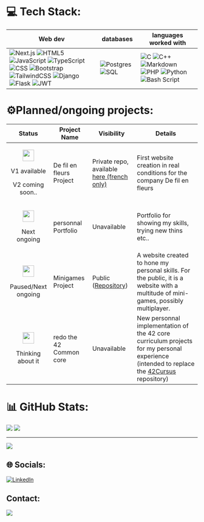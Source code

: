 # 💻 Tech Stack:

| Web dev | databases |languages worked with|
|---------|-----------|---------------------|
|![Next.js](https://img.shields.io/badge/next.js-000000?style=for-the-badge&logo=nextdotjs&logoColor=white) ![HTML5](https://img.shields.io/badge/html5-%23E34F26.svg?style=for-the-badge&logo=html5&logoColor=white) ![JavaScript](https://img.shields.io/badge/javascript-%23323330.svg?style=for-the-badge&logo=javascript&logoColor=%23F7DF1E) ![TypeScript](https://img.shields.io/badge/TypeScript-3178C6?style=for-the-badge&logo=typescript&logoColor=white) ![CSS](https://img.shields.io/badge/CSS3-1572B6?style=for-the-badge&logo=css3&logoColor=white) ![Bootstrap](https://img.shields.io/badge/bootstrap-%238511FA.svg?style=for-the-badge&logo=bootstrap&logoColor=white) ![TailwindCSS](https://img.shields.io/badge/-Tailwind%20CSS-%231a202c?style=for-the-badge&logo=tailwind-css) ![Django](https://img.shields.io/badge/django-%23092E20.svg?style=for-the-badge&logo=django&logoColor=white) ![Flask](https://img.shields.io/badge/flask-%23000.svg?style=for-the-badge&logo=flask&logoColor=white) ![JWT](https://img.shields.io/badge/JWT-black?style=for-the-badge&logo=JSON%20web%20tokens)|![Postgres](https://img.shields.io/badge/postgres-%23316192.svg?style=for-the-badge&logo=postgresql&logoColor=white) ![SQL](https://img.shields.io/badge/SQL-003B57?style=for-the-badge&labelColor=black&logo=sqlite&logoColor=white)|![C](https://img.shields.io/badge/c-%2300599C.svg?style=for-the-badge&logo=c&logoColor=white) ![C++](https://img.shields.io/badge/c++-%2300599C.svg?style=for-the-badge&logo=c%2B%2B&logoColor=white) ![Markdown](https://img.shields.io/badge/markdown-%23000000.svg?style=for-the-badge&logo=markdown&logoColor=white) ![PHP](https://img.shields.io/badge/php-%23777BB4.svg?style=for-the-badge&logo=php&logoColor=white) ![Python](https://img.shields.io/badge/python-3670A0?style=for-the-badge&logo=python&logoColor=ffdd54) ![Bash Script](https://img.shields.io/badge/bash_script-%23121011.svg?style=for-the-badge&logo=gnu-bash&logoColor=white)|

# ⚙️Planned/ongoing projects:

|Status|Project Name|Visibility|Details|
|------|------------|----------|-------|
|<div align="center"><p><img src="https://media.tenor.com/AWKzZ19awFYAAAAi/checkmark-transparent.gif" height="30"></p><p>V1 available</p><p>V2 coming soon..</p></div>|De fil en fleurs Project|Private repo, available [here (french only)](https://defilenfleurs.fr)|First website creation in real conditions for the company De fil en fleurs|
|<div align="center"><p><img src="https://media.tenor.com/5o2p0tH5LFQAAAAi/hug.gif" height="30"></p><p>Next ongoing</p></div>|personnal Portfolio|Unavailable|Portfolio for showing my skills, trying new thins etc..|
|<div align="center"><p><img src="https://media.tenor.com/sOtW8SC-t3MAAAAi/pause.gif" height="30"></p><p>Paused/Next ongoing</p></div>|Minigames Project|Public ([Repository](https://github.com/ChromaXard/minigames)) |A website created to hone my personal skills. For the public, it is a website with a multitude of mini-games, possibly multiplayer.|
|<div align="center"><p><img src="https://media.tenor.com/5o2p0tH5LFQAAAAi/hug.gif" height="30"></p><p>Thinking about it</p></div>|redo the 42 Common core|Unavailable|New personnal implementation of the 42 core curriculum projects for my personal experience (intended to replace the [42Cursus](https://github.com/ChromaXard/42Cursus) repository)|

# 📊 GitHub Stats:
![](https://github-readme-streak-stats.herokuapp.com/?user=ChromaXard&theme=blue_navy&hide_border=false)
![](https://github-readme-stats.vercel.app/api/top-langs/?username=ChromaXard&theme=blue_navy&hide_border=false&include_all_commits=true&count_private=true&layout=compact)

---
[![](https://visitcount.itsvg.in/api?id=ChromaXard&icon=0&color=0)](https://visitcount.itsvg.in)

## 🌐 Socials:
[![LinkedIn](https://img.shields.io/badge/LinkedIn-%230077B5.svg?logo=linkedin&logoColor=white)](https://linkedin.com/in/akastler) 

## Contact:
[![](https://img.shields.io/badge/email-akastler%40student.42mulhouse.fr-blue?style=for-the-badge&logo=gmail)](mailto:akastler@student.42mulhouse.fr)
